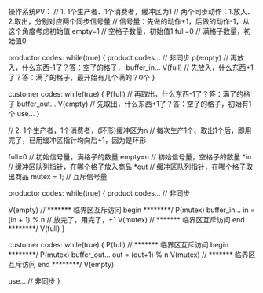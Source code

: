 操作系统PV：
// 1. 1个生产者、1个消费者，缓冲区为1
// 两个同步动作：1.放入、2.取出，分别对应两个同步信号量
// 信号量：先做的动作+1，后做的动作-1，从这个角度考虑初始值
empty=1 // 空格子数量，初始值1
full=0 // 满格子数量，初始值0

productor codes:
while(true) {
  product codes... // 非同步
  p(empty) // 再放入，什么东西-1了？答：空了的格子，
  buffer_in...
  V(full) // 先放入，什么东西+1了？答：满了的格子，最开始有几个满的？0个
}

customer codes:
while(true) {
  P(full) // 再取出，什么东西-1了？答：满了的格子
  buffer_out...
  V(empty) // 先取出，什么东西+1了？答：空了的格子，初始有1个
  use...
}

// 2. 1个生产者，1个消费者，(环形)缓冲区为n
// 每次生产1个、取出1个后，即用完了，已用缓冲区指针均向后+1，因为是环形

full=0 // 初始信号量，满格子的数量
empty=n // 初始信号量，空格子的数量
*in // 缓冲区队列指针，在哪个格子放入商品
*out // 缓冲区队列指针，在哪个格子取出商品
mutex = 1; // 互斥信号量

productor codes:
while(true) {
  product codes... // 非同步

  V(empty)
  // ******* 临界区互斥访问 begin ********/
  P(mutex)
  buffer_in...
  in = (in + 1) % n // 放完了，用完了，+1
  V(mutex)
  // ******* 临界区互斥访问 end ********/
  V(full)
}

customer codes:
while(true) {
  P(full)
  // ******* 临界区互斥访问 begin ********/
  P(mutex)
  buffer_out...
  out = (out+1) % n
  V(mutex)
  // ******* 临界区互斥访问 end ********/
  V(empty)

  use... // 非同步
}
